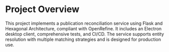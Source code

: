 ﻿# Project Overview
This project implements a publication reconciliation service using Flask and Hexagonal Architecture, compliant with OpenRefine. It includes an Electron desktop client, comprehensive tests, and CI/CD. The service supports entity resolution with multiple matching strategies and is designed for production use.
